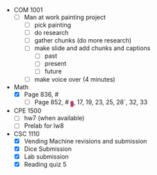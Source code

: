 - COM 1001
	- [ ] Man at work painting project
		- [ ] pick painting
		- [ ] do research
		- [ ] gather chunks (do more research)
		- [ ] make slide and add chunks and captions
			- [ ] past
			- [ ] present
			- [ ] future
		- [ ] make voice over (4 minutes)
- Math
	- [x] Page 836, #
		- [ ] Page 852, # <sub style="background-color:Tomato; color: blue">9</sub>, 17, 19, 23, 25, 28`, 32, 33
- CPE 1500
	 - [ ] hw7 (when available)
	 - [ ] Prelab for lw8
- CSC 1110
	- [x] Vending Machine revisions and submission
	- [x] Dice Submission
	- [x] Lab submission
	- [x] Reading quiz 5

<style> #grad { height: 500px; background-color: blue;/* For browsers that do not support gradients */ background-image: linear-gradient(to right, #1c87c9, #8ebf42); } </style>
